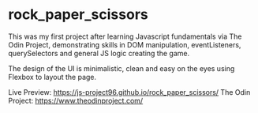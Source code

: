 # rock_paper_scissors

This was my first project after learning Javascript fundamentals via The Odin Project, demonstrating skills in DOM manipulation, eventListeners, querySelectors and general JS logic creating the game. 

The design of the UI is minimalistic, clean and easy on the eyes using Flexbox to layout the page.

Live Preview: https://js-project96.github.io/rock_paper_scissors/
The Odin Project: https://www.theodinproject.com/